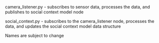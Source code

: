 camera_listener.py - subscribes to sensor data, processes the data, and publishes to social context model node

social_context.py - subscribes to the camera_listener node, processes the data, and updates the social context model data structure

Names are subject to change
